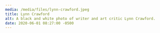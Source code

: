 ```yaml
---
media: /media/files/lynn-crawford.jpeg
title: Lynn Crawford
alt: A black and white photo of writer and art critic Lynn Crawford.
date: 2020-06-01 08:27:00 -0500
---
```

